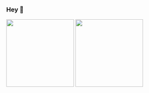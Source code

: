 ### Hey 👋

<p float="left">
  <img src="https://github-readme-stats.vercel.app/api?username=HypedDomi&show_icons=true&count_private=true&title_color=4f8cc9&text_color=9f9f9f&icon_color=4f8cc9&bg_color=0D1117" height="180">
  <img src="https://github-readme-stats.vercel.app/api/top-langs/?username=HypedDomi&layout=compact&title_color=4f8cc9&text_color=9f9f9f&icon_color=4f8cc9&bg_color=0D1117"height="180">
</p>

